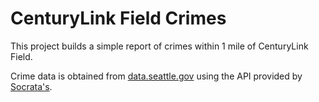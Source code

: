 # CenturyLink Field Crimes

This project builds a simple report of crimes within 1 mile of CenturyLink Field.

Crime data is obtained from [data.seattle.gov](https://data.seattle.gov/Public-Safety/Seattle-Police-Department-911-Incident-Response/3k2p-39jp)
using the API provided by [Socrata's](https://dev.socrata.com/).

